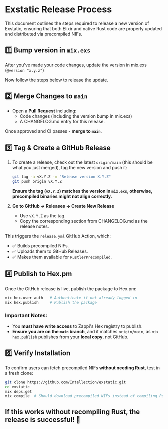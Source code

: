 # Exstatic Release Process

This document outlines the steps required to release a new version of Exstatic, ensuring that both Elixir and native Rust code are properly updated and distributed via precompiled NIFs.

## **1️⃣  Bump version in `mix.exs`**

After you've made your code changes, update the version in mix.exs (`@version "x.y.z"`)

Now follow the steps below to release the update.

## **2️⃣  Merge Changes to `main`**

- Open a **Pull Request** including:
  - Code changes (including the version bump in mix.exs)
  - A CHANGELOG.md entry for this release.

Once approved and CI passes - **merge to `main`**.

## **3️⃣  Tag & Create a GitHub Release**

1. To create a release, check out the latest `origin/main` (this should be what you just merged), tag the new version and push it:

    ```sh
    git tag -a vX.Y.Z -m "Release version X.Y.Z"
    git push origin vX.Y.Z
    ```

    <strong>Ensure the tag (`vX.Y.Z`) matches the version in `mix.exs`, otherwise, precompiled binaries might not align correctly.</strong>

2. **Go to GitHub → Releases → Create New Release**

   - Use `vX.Y.Z` as the tag.
   - Copy the corresponding section from CHANGELOG.md as the release notes.

This triggers the `release.yml` GitHub Action, which:

- ✅ Builds precompiled NIFs.
- ✅ Uploads them to GitHub Releases.
- ✅ Makes them available for `RustlerPrecompiled`.

## **4️⃣   Publish to Hex.pm**

Once the GitHub release is live, publish the package to Hex.pm:

```sh
mix hex.user auth   # Authenticate if not already logged in
mix hex.publish     # Publish the package
```

### Important Notes:
- You **must have write access** to Zappi's Hex registry to publish.
- **Ensure you are on the `main` branch**, and it matches `origin/main`, as `mix hex.publish` publishes from your **local copy**, not GitHub.

## **6️⃣  Verify Installation**

To confirm users can fetch precompiled NIFs **without needing Rust**, test in a fresh clone:

```sh
git clone https://github.com/Intellection/exstatic.git
cd exstatic
mix deps.get
mix compile  # Should download precompiled NIFs instead of compiling Rust
```

If this works **without recompiling Rust**, the release is successful! 🎉
---
